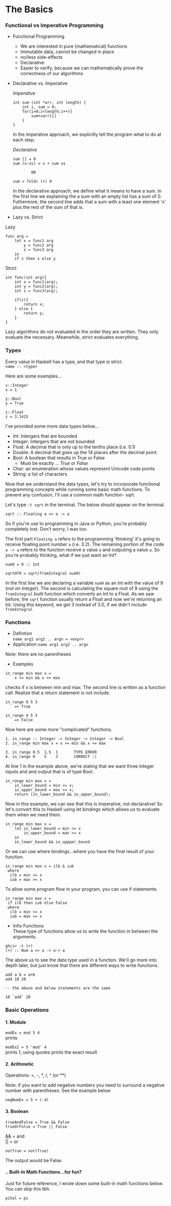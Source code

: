 # The Basics

### Functional vs Imperative Programming

- Functional Programming  
    - We are interested in pure (mathematical) functions
    - Immutable data, cannot be changed in place 
    - no/less side-effects
    - Declarative
    - Easier to verify, because we can mathematically prove the correctness of our algorithms

- Declarative vs. Imperative  

    *Imperative*
    ``` 
    int sum (int *arr, int length) {
        int i, sum = 0;
        for(i=0;i<length;i++){
            sum+=arr[i]
        }
    }  
    ```  
    In the imperative approach, we explicitly tell the program what to do at each step.  

    *Declarative*  

    ```
    sum [] = 0
    sum (x:xs) = x + sum xs
    
            OR

    sum = foldr (+) 0
    ```  
    In the declarative approach, we define what it means to have a sum. In the first line we explaining the a sum with an empty list has a sum of 0. Futhermore, the second line adds that a sum with a least one element 'x' plus the rest of the sum of that is. 

- Lazy vs. Strict  

Lazy  

```
func arg = 
    let x = func1 arg
        y = func2 arg
        z = func3 arg
    in 
    if z then x else y

```  

Strict  
```
int func(int arg){
    int x = func1(arg);
    int y = func2(arg);
    int z = func3(arg);

    if(z){
        return x;
    } else {
        return y;
    }
}
```

Lazy algorithms do not evaluated in the order they are written. They only evaluate the necessary. Meanwhile, strict evaluates everything. 

### Types  
Every value in Haskell has a type, and that type is strict.  
`name :: <type>`  

Here are some examples...

```  
x::Integer  
x = 1  
```

```
y::Bool
y = True
```

```
z::Float
z = 3.1415
```

I've provided some more data types below...  

- Int: Intergers that are bounded 
- Integer: Intergers that are not bounded
- Float: A decimal that is only up to the tenths place (i.e. 0.1)
- Double: A decimal that goes up the 14 places after the decimal point.
- Bool: A boolean that results in True or False
    - Must be exactly ... *True* or *False*
- Char: an enumeration whose values represent Unicode code points
- String: a list of characters

Now that we understand the data types, let's try to incorporate functional programming concepts while running some basic math functions. To prevent any confusion, I'll use a common math function- sqrt. 

Let's type `:t sqrt` in the terminal. The below should appear on the terminal.

`sqrt :: Floating a => a -> a`

So if you're use to programming in Java or Python, you're probably completely lost. Don't worry, I was too. 

The first part `Floating a` refers to the programming 'thinking' it's going to receive floating point number `a` (i.e. 3.2).  The remaining portion of the code `a -> a` refers to the function receive a value `a` and outputing a value `a`. So you're probably thinking, what if we just want an Int?  

`num9 = 9 :: Int`  

`sqrtOf9 = sqrt(fromIntegral num9)` 

In the first line we are declaring a variable `num9` as an Int with the value of 9 (*not an Integer*). The second is calculating the square root of 9 using the `fromIntegral` built function which converts an Int to a Float. As we saw before, the `sqrt` function usually return a Float and now we're returning an Int. Using this keyword, we get 3 instead of 3.0, if we didn't include `fromIntegral` 

### Functions
- Defintion  
`name arg1 arg2 .. argn = <expr>  `
- Application
`name arg1 arg2 .. argn`  

Note: there are no parentheses  
- Examples
```
in_range min max x = 
    x >= min && x <= max
```
checks if x is between min and max. The second line is written as a function call. Realize that a return statement is not include. 

```
in_range 0 5 3
    => True
```

```
in_range 4 5 3
    => False
```

Now here are some more "complicated" functions.   
```
1. in_range :: Integer -> Integer -> Integer -> Bool
2. in_range min max x = x >= min && x <= max

3. in_range 0.5  1.5  1       TYPE ERROR
4. in_range 0    5    3       CORRECT :)
```
At line 1 in the example above, we're stating that we want three Integer inputs and and output that is of type Bool.  

```
in_range min max x = 
    in_lower_bound = min <= x;
    in_upper_bound = max >= x;
    return (in_lower_bound && in_upper_bound);
```
Now in this example, we can see that this is imperative, not declarative! So let's convert this to Haskell using let bindings which allows us to evaluate them when we need them.   
```
in_range min max x = 
    let in_lower_bound = min <= x
        in_upper_bound = max >= x
    in 
    in_lower_bound && in_uppper_bound
```

Or we can use where bindings...where you have the final result of your function. 
```
in_range min max x = ilb & iub
 where
  ilb = min <= x
  iub = max >= x
```

To allow some program flow in your program, you can use if statements.
```
in_range min max x = 
 if ilb then iub else False
 where 
  ilb = min <= x
  iub = max >= x
```

- Infix Functions  
These type of functions allow us to write the function in between the arguments. 

```
ghci> :t (+)
(+) :: Num a => a -> a-> a 
```  
The above us to see the data type used in a function. We'll go more into depth later, but just know that there are different ways to write functions.  
```
add a b = a+b
add 10 20     

-- the above and below statements are the same

10 `add` 20
```
### Basic Operations

#### 1. Module  

`modEx = mod 5 4`  
prints  

`modEx2 = 5 'mod' 4`  
prints 1, using quotes prints the exact result


#### 2. Arithmetic 

Operations: +, -, *, /, ^ (or **)

Note: if you want to add negative numbers you need to surround a negative number with parentheses. See the example below

`negNumEx = 5 + (-4)`

#### 3. Boolean
`trueAndFalse = True && False`  
`trueOrFalse = True || False`  

&& = and  
|| = or  

`notTrue = not(True)`  
  


The output would be False.  

#### .. Built-In Math Functions...for fun?
Just for future reference, I wrote down some built-in math functions below. You can skip this tbh.

`piVal = pi`

